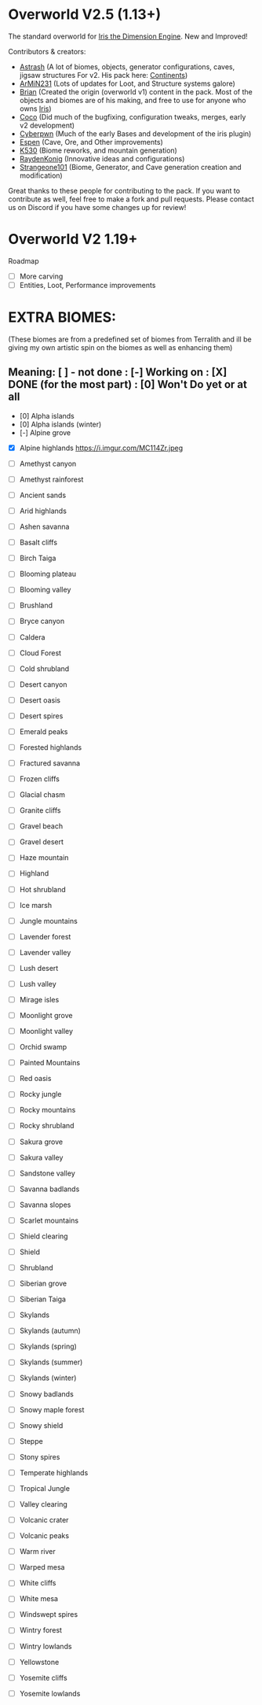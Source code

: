 # Overworld V2.5  (1.13+)
The standard overworld for [Iris the Dimension Engine](https://www.spigotmc.org/resources/iris-world-gen-the-dimension-engine.84586/). New and Improved!


Contributors & creators:
- [Astrash](https://github.com/Astrashh) (A lot of biomes, objects, generator configurations, caves, jigsaw structures For v2. His pack here: [Continents](https://github.com/Astrashh/Continents))
- [ArMiN231](https://github.com/Armin231) (Lots of updates for Loot, and Structure systems galore)
- [Brian](https://github.com/NextdoorPsycho) (Created the origin (overworld v1) content in the pack. Most of the objects and biomes are of his making, and free to use for anyone who owns [Iris](https://www.spigotmc.org/resources/iris-world-gen-the-dimension-engine.84586/))
- [Coco](https://github.com/CocoTheOwner/) (Did much of the bugfixing, configuration tweaks, merges, early v2 development)
- [Cyberpwn](https://github.com/cyberpwnn) (Much of the early Bases and development of the iris plugin)
- [Espen](https://github.com/espen96) (Cave, Ore, and Other improvements)
- [K530](https://github.com/K530-hub) (Biome reworks, and mountain generation)
- [RaydenKonig](https://github.com/RaydenKonig) (Innovative ideas and configurations)
- [Strangeone101](https://github.com/StrangeOne101) (Biome, Generator, and Cave generation creation and modification)

Great thanks to these people for contributing to the pack.
If you want to contribute as well, feel free to make a fork and pull requests.
Please contact us on Discord if you have some changes up for review!


# Overworld V2  1.19+
Roadmap
- [ ] More carving
- [ ] Entities, Loot, Performance improvements

# EXTRA BIOMES: 
(These biomes are from a predefined set of biomes from Terralith and ill be giving my own artistic spin on the biomes as well as enhancing them)
## Meaning: [ ] - not done : [-] Working on : [X] DONE (for the most part) : [0] Won't Do yet or at all
- [0] Alpha islands
- [0] Alpha islands (winter)
- [-] Alpine grove 
- [X] Alpine highlands https://i.imgur.com/MC114Zr.jpeg 
- [ ] Amethyst canyon
- [ ] Amethyst rainforest
- [ ] Ancient sands
- [ ] Arid highlands
- [ ] Ashen savanna
- [ ] Basalt cliffs
- [ ] Birch Taiga
- [ ] Blooming plateau
- [ ] Blooming valley
- [ ] Brushland
- [ ] Bryce canyon
- [ ] Caldera
- [ ] Cloud Forest
- [ ] Cold shrubland
- [ ] Desert canyon
- [ ] Desert oasis
- [ ] Desert spires
- [ ] Emerald peaks
- [ ] Forested highlands
- [ ] Fractured savanna
- [ ] Frozen cliffs
- [ ] Glacial chasm
- [ ] Granite cliffs
- [ ] Gravel beach
- [ ] Gravel desert
- [ ] Haze mountain
- [ ] Highland
- [ ] Hot shrubland
- [ ] Ice marsh
- [ ] Jungle mountains
- [ ] Lavender forest
- [ ] Lavender valley
- [ ] Lush desert
- [ ] Lush valley
- [ ] Mirage isles
- [ ] Moonlight grove
- [ ] Moonlight valley
- [ ] Orchid swamp
- [ ] Painted Mountains
- [ ] Red oasis
- [ ] Rocky jungle
- [ ] Rocky mountains
- [ ] Rocky shrubland
- [ ] Sakura grove
- [ ] Sakura valley
- [ ] Sandstone valley
- [ ] Savanna badlands
- [ ] Savanna slopes
- [ ] Scarlet mountains
- [ ] Shield clearing
- [ ] Shield
- [ ] Shrubland
- [ ] Siberian grove
- [ ] Siberian Taiga
- [ ] Skylands
- [ ] Skylands (autumn)
- [ ] Skylands (spring)
- [ ] Skylands (summer)
- [ ] Skylands (winter)
- [ ] Snowy badlands
- [ ] Snowy maple forest
- [ ] Snowy shield
- [ ] Steppe
- [ ] Stony spires
- [ ] Temperate highlands
- [ ] Tropical Jungle
- [ ] Valley clearing
- [ ] Volcanic crater
- [ ] Volcanic peaks
- [ ] Warm river
- [ ] Warped mesa
- [ ] White cliffs
- [ ] White mesa
- [ ] Windswept spires
- [ ] Wintry forest
- [ ] Wintry lowlands
- [ ] Yellowstone
- [ ] Yosemite cliffs
- [ ] Yosemite lowlands



